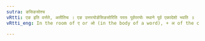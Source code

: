 ```yaml
---
sutra: ङसिङसोश्च
vRtti: एङ इति वर्त्तते, अतीतिच । एङ उत्तरयोर्ङसिङसोरिति परतः पूर्वपरयोः स्थाने पूर्व एकादेशो भवति ॥
vRtti_eng: In the room of ए or ओ (in the body of a word), + अ of the case-affix अस् of the Ablative and Genitive Singular, the single substitute is the form of the precedent.

---
```

